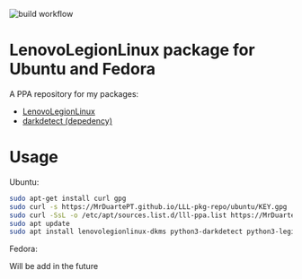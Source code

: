 ![build workflow](https://github.com/MrDuartePT/LLL-pkg-repo/actions/workflows/build.yml/badge.svg)

# LenovoLegionLinux package for Ubuntu and Fedora
A PPA repository for my packages:

- [LenovoLegionLinux](https://github.com/johnfanv2/LenovoLegionLinux)
- [darkdetect (depedency)](https://github.com/albertosottile/darkdetect)

# Usage

Ubuntu:
```bash
sudo apt-get install curl gpg
sudo curl -s https://MrDuartePT.github.io/LLL-pkg-repo/ubuntu/KEY.gpg | gpg --dearmor | sudo tee /usr/share/keyrings/lll-ppa.gpg > /dev/null
sudo curl -SsL -o /etc/apt/sources.list.d/lll-ppa.list https://MrDuartePT.github.io/LLL-pkg-repo/ubuntu/lll-ppa.list
sudo apt update
sudo apt install lenovolegionlinux-dkms python3-darkdetect python3-legion-linux
```

Fedora:

Will be add in the future